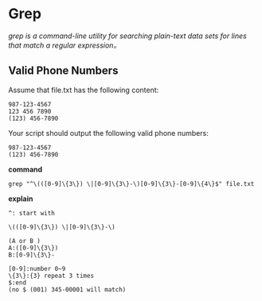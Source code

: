 # Grep
*grep is a command-line utility for searching plain-text data sets for lines that match a regular expression。*

## Valid Phone Numbers
Assume that file.txt has the following content:
```
987-123-4567
123 456 7890
(123) 456-7890
```
Your script should output the following valid phone numbers:
```
987-123-4567
(123) 456-7890
```
**command**
```
grep "^\(([0-9]\{3\}) \|[0-9]\{3\}-\)[0-9]\{3\}-[0-9]\{4\}$" file.txt
```
**explain**
```
^: start with

\(([0-9]\{3\}) \|[0-9]\{3\}-\)

(A or B )
A:([0-9]\{3\}) 
B:[0-9]\{3\}-

[0-9]:number 0~9
\{3\}:{3} repeat 3 times
$:end
(no $ (001) 345-00001 will match)
```

